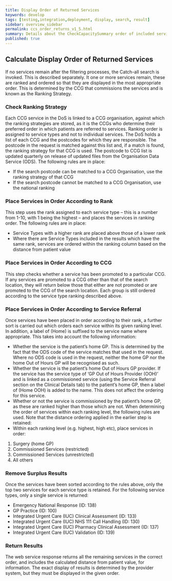 ```yaml
---
title: Display Order of Returned Services
keywords: develop
tags: [testing,integration,deployment, display, search, result]
sidebar: overview_sidebar
permalink: ccs_order_returns_v1_5.html
summary: Details about the CheckCapacitySummary order of included services
published: true
---
```



## Calculate Display Order of Returned Services

If no services remain after the filtering processes, the Catch-all search is invoked. This is described separately.
It one or more services remain, these are ranked and ordered so that they are displayed in the most appropriate order. This is determined by the CCG that commissions the services and is known as the Ranking Strategy.


### Check Ranking Strategy
Each CCG service in the DoS is linked to a CCG organisation, against which the ranking strategies are stored, as it is the CCGs who determine their preferred order in which patients are referred to services. Ranking order is assigned to service types and not to individual services.
The DoS holds a list of each CCG and the postcodes for which they are responsible. The postcode in the request is matched against this list and, if a match is found, the ranking strategy for that CCG is used.
The postcode to CCG list is updated quarterly on release of updated files from the Organisation Data Service (ODS).
The following rules are in place:
*	If the search postcode can be matched to a CCG Organisation, use the ranking strategy of that CCG
*	If the search postcode cannot be matched to a CCG Organisation, use the national ranking

### Place Services in Order According to Rank
This step uses the rank assigned to each service type – this is a number from 1-10, with 1 being the highest – and places the services in ranking order.
The following rules are in place:
*	Service Types with a higher rank are placed above those of a lower rank
*	Where there are Service Types included in the results which have the same rank, services are ordered within the ranking column based on the distance from patient value

### Place Services in Order According to CCG
This step checks whether a service has been promoted to a particular CCG. If any services are promoted to a CCG other than that of the search location, they will return below those that either are not promoted or are promoted to the CCG of the search location. Each group is still ordered according to the service type ranking described above.

### Place Services in Order According to Service Referral
Once services have been placed in order according to their rank, a further sort is carried out which orders each service within its given ranking level. In addition, a label of (Home) is suffixed to the service name where appropriate. This takes into account the following information:
*	Whether the service is the patient’s home GP. This is determined by the fact that the ODS code of the service matches that used in the request. Where no ODS code is used in the request, neither the home GP nor the home Out of Hours GP will be recognised as such. 
*	Whether the service is the patient’s home Out of Hours GP provider. If the service has the service type of ‘GP Out of Hours Provider (OOH)’ and is linked as a commissioned service (using the Service Referral section on the Clinical Details tab) to the patient’s home GP, then a label of (Home OOH) is added to the name. This does not affect the ordering for this service.
*	Whether or not the service is commissioned by the patient’s home GP, as these are ranked higher than those which are not.
When determining the order of services within each ranking level, the following rules are used. Note that the distance ordering applied in the earlier step is retained:
*	Within each ranking level (e.g. highest, high etc), place services in order: 
1.	Surgery (home GP)
2.	Commissioned Services (restricted)
3.	Commissioned Services (unrestricted)
4.	All others

### Remove Surplus Results
Once the services have been sorted according to the rules above, only the top two services for each service type is retained. For the following service types, only a single service is returned:
* Emergency National Response (ID: 138)
* GP Practice (ID: 100)
* Integrated Urgent Care (IUC) Clinical Assessment (ID: 133)
* Integrated Urgent Care (IUC) NHS 111 Call Handling (ID: 130)
* Integrated Urgent Care (IUC) Pharmacy Clinical Assessment (ID: 137)
* Integrated Urgent Care (IUC) Validation (ID: 139)

### Return Results
The web service response returns all the remaining services in the correct order, and includes the calculated distance from patient value, for information. The exact display of results is determined by the provider system, but they must be displayed in the given order.
